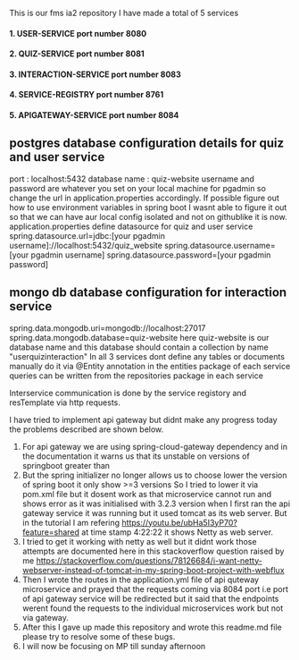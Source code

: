 This is our fms ia2 repository
I have made a total of 5 services
#### 1. USER-SERVICE port number 8080
#### 2. QUIZ-SERVICE port number 8081 
#### 3. INTERACTION-SERVICE  port number 8083
#### 4. SERVICE-REGISTRY port number 8761
#### 5. APIGATEWAY-SERVICE port number 8084
## postgres database configuration details for quiz and user service
port : localhost:5432 database name : quiz-website
username and password are whatever you set on your local machine for pgadmin so change the url in application.properties accordingly.
If possible figure out how to use environment variables in spring boot I wasnt able to figure it out so that we can have aur local config isolated and not on githublike it is now.
application.properties define datasource for quiz and user service
spring.datasource.url=jdbc:[your pgadmin username]://localhost:5432/quiz_website
spring.datasource.username=[your pgadmin username]
spring.datasource.password=[your pgadmin password]
## mongo db database configuration for interaction service
spring.data.mongodb.uri=mongodb://localhost:27017
spring.data.mongodb.database=quiz-website 
here quiz-website is our database name and this database should contain a collection by name "userquizinteraction"
In all 3 services dont define any tables or documents manually do it via @Entity annotation in the entities package of each service
queries can be written from the repositories package in each service 

Interservice communication is done by the service registory and resTemplate via http requests.

I have tried to implement api gateway but didnt make any progress today the problems described are shown below.
1. For api gateway we are using spring-cloud-gateway dependency and in the documentation it warns us that 
its unstable on versions of springboot greater than 
2. But the spring initializer no longer allows us to choose lower the version of spring boot it only show >=3 versions
So I tried to lower it via pom.xml file but it dosent work as that microservice cannot run and shows error as it was initialised with 3.2.3 version
when I first ran the api gateway service it was running but it used tomcat as its web server. 
But in the tutorial I am refering https://youtu.be/ubHa5I3yP70?feature=shared at time stamp 4:22:22 it shows Netty as web server.
3. I tried to get it working with netty as well but it didnt work those attempts are documented here in this
stackoverflow question raised by me https://stackoverflow.com/questions/78126684/i-want-netty-webserver-instead-of-tomcat-in-my-spring-boot-project-with-webflux
4. Then I wrote the routes in the application.yml file of api quteway microservice and prayed that the requests coming via 8084 port i.e port of api gateway service will be redirected 
but it said that the endpoints werent found the requests to the individual microservices work but not via gateway.
5. After this I gave up made this repository and wrote this readme.md file please try to resolve some of these bugs.
6. I will now be focusing on MP till sunday afternoon
